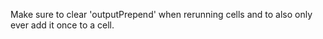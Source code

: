 Make sure to clear 'outputPrepend' when rerunning cells and to also only ever add it once to a cell.